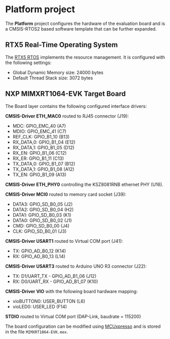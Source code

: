 Platform project
================

The **Platform** project configures the hardware of the evaluation board
and is a CMSIS-RTOS2 based software template that can be further expanded.

RTX5 Real-Time Operating System
-------------------------------
The [RTX5 RTOS](https://arm-software.github.io/CMSIS_5/RTOS2/html/rtx5_impl.html)
implements the resource management. It is configured with the following settings:

- Global Dynamic Memory size: 24000 bytes
- Default Thread Stack size:  3072 bytes

NXP MIMXRT1064-EVK Target Board
-------------------------------
The Board layer contains the following configured interface drivers:

**CMSIS-Driver ETH_MAC0** routed to RJ45 connector (J19):
 - MDC:       GPIO_EMC_40 (A7)
 - MDIO:      GPIO_EMC_41 (C7)
 - REF_CLK:   GPIO_B1_10  (B13)
 - RX_DATA,0: GPIO_B1_04  (E12)
 - RX_DATA,1: GPIO_B1_05  (D12)
 - RX_EN:     GPIO_B1_06  (C12)
 - RX_ER:     GPIO_B1_11  (C13)
 - TX_DATA,0: GPIO_B1_07  (B12)
 - TX_DATA,1: GPIO_B1_08  (A12)
 - TX_EN:     GPIO_B1_09  (A13)

**CMSIS-Driver ETH_PHY0** controlling the KSZ8081RNB ethernet PHY (U16).

**CMSIS-Driver MCI0** routed to memory card socket (J39):
 - DATA3: GPIO_SD_B0_05 (J2)
 - DATA2: GPIO_SD_B0_04 (H2)
 - DATA1: GPIO_SD_B0_03 (K1)
 - DATA0: GPIO_SD_B0_02 (J1)
 - CMD:   GPIO_SD_B0_00 (J4)
 - CLK:   GPIO_SD_B0_01 (J3)

**CMSIS-Driver USART1** routed to Virtual COM port (J41):
 - TX: GPIO_AD_B0_12 (K14)
 - RX: GPIO_AD_B0_13 (L14)

**CMSIS-Driver USART3** routed to Arduino UNO R3 connector (J22):
 - TX: D1/UART_TX - GPIO_AD_B1_06 (J12)
 - RX: D0/UART_RX - GPIO_AD_B1_07 (K10)

**CMSIS-Driver VIO** with the following board hardware mapping:
 - vioBUTTON0: USER_BUTTON (L6)
 - vioLED0:    USER_LED    (F14)

**STDIO** routed to Virtual COM port (DAP-Link, baudrate = 115200)

The board configuration can be modified using [MCUxpresso](https://www.keil.com/nxp)
and is stored in the file `MIMXRT1064-EVK.mex`.
